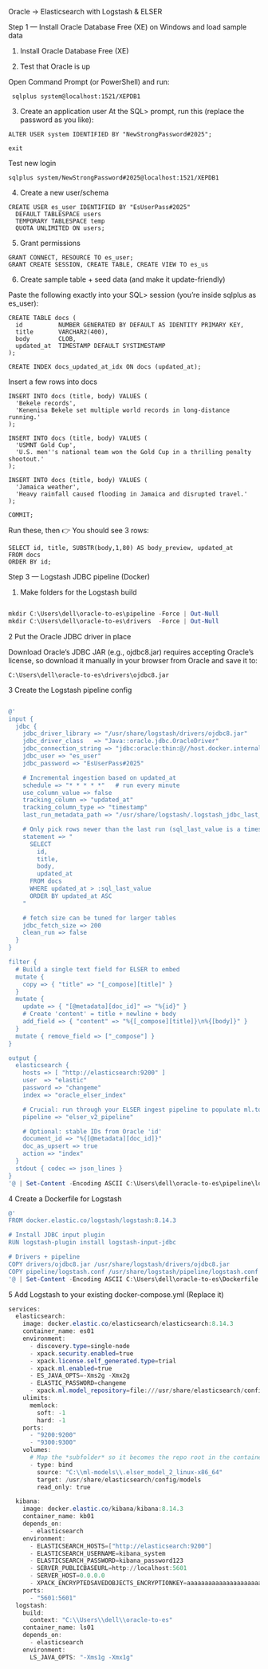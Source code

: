 Oracle → Elasticsearch with Logstash & ELSER

Step 1 — Install Oracle Database Free (XE) on Windows and load sample data
1. Install Oracle Database Free (XE)

2. Test that Oracle is up

Open Command Prompt (or PowerShell) and run:

 ```   
  sqlplus system@localhost:1521/XEPDB1
 ```
3. Create an application user
At the SQL> prompt, run this (replace the password as you like):
```
ALTER USER system IDENTIFIED BY "NewStrongPassword#2025";

exit
```
Test new login
```
sqlplus system/NewStrongPassword#2025@localhost:1521/XEPDB1
```
4. Create a new user/schema

```
CREATE USER es_user IDENTIFIED BY "EsUserPass#2025"
  DEFAULT TABLESPACE users
  TEMPORARY TABLESPACE temp
  QUOTA UNLIMITED ON users;
```
5. Grant permissions
```
GRANT CONNECT, RESOURCE TO es_user;
GRANT CREATE SESSION, CREATE TABLE, CREATE VIEW TO es_us
```
6. Create sample table + seed data (and make it update-friendly)

Paste the following exactly into your SQL> session (you’re inside sqlplus as es_user):
```
CREATE TABLE docs (
  id          NUMBER GENERATED BY DEFAULT AS IDENTITY PRIMARY KEY,
  title       VARCHAR2(400),
  body        CLOB,
  updated_at  TIMESTAMP DEFAULT SYSTIMESTAMP
);

CREATE INDEX docs_updated_at_idx ON docs (updated_at);
```
Insert a few rows into docs
```
INSERT INTO docs (title, body) VALUES (
  'Bekele records',
  'Kenenisa Bekele set multiple world records in long-distance running.'
);

INSERT INTO docs (title, body) VALUES (
  'USMNT Gold Cup',
  'U.S. men''s national team won the Gold Cup in a thrilling penalty shootout.'
);

INSERT INTO docs (title, body) VALUES (
  'Jamaica weather',
  'Heavy rainfall caused flooding in Jamaica and disrupted travel.'
);

COMMIT;
```
Run these, then 👉 You should see 3 rows:

```
SELECT id, title, SUBSTR(body,1,80) AS body_preview, updated_at
FROM docs
ORDER BY id;
```

Step 3 — Logstash JDBC pipeline (Docker)

1. Make folders for the Logstash build
```powershell

mkdir C:\Users\dell\oracle-to-es\pipeline -Force | Out-Null
mkdir C:\Users\dell\oracle-to-es\drivers  -Force | Out-Null
```

2 Put the Oracle JDBC driver in place

Download Oracle’s JDBC JAR (e.g., ojdbc8.jar) requires accepting Oracle’s license, so download it manually in your browser from Oracle and save it to:

```vbnet
C:\Users\dell\oracle-to-es\drivers\ojdbc8.jar
```

3 Create the Logstash pipeline config
```powershell

@'
input {
  jdbc {
    jdbc_driver_library => "/usr/share/logstash/drivers/ojdbc8.jar"
    jdbc_driver_class   => "Java::oracle.jdbc.OracleDriver"
    jdbc_connection_string => "jdbc:oracle:thin:@//host.docker.internal:1521/XEPDB1"
    jdbc_user => "es_user"
    jdbc_password => "EsUserPass#2025"

    # Incremental ingestion based on updated_at
    schedule => "* * * * *"   # run every minute
    use_column_value => false
    tracking_column => "updated_at"
    tracking_column_type => "timestamp"
    last_run_metadata_path => "/usr/share/logstash/.logstash_jdbc_last_run"

    # Only pick rows newer than the last run (sql_last_value is a timestamp)
    statement => "
      SELECT
        id,
        title,
        body,
        updated_at
      FROM docs
      WHERE updated_at > :sql_last_value
      ORDER BY updated_at ASC
    "

    # fetch size can be tuned for larger tables
    jdbc_fetch_size => 200
    clean_run => false
  }
}

filter {
  # Build a single text field for ELSER to embed
  mutate {
    copy => { "title" => "[_compose][title]" }
  }
  mutate {
    update => { "[@metadata][doc_id]" => "%{id}" }
    # Create 'content' = title + newline + body
    add_field => { "content" => "%{[_compose][title]}\n%{[body]}" }
  }
  mutate { remove_field => ["_compose"] }
}

output {
  elasticsearch {
    hosts => [ "http://elasticsearch:9200" ]
    user  => "elastic"
    password => "changeme"
    index => "oracle_elser_index"

    # Crucial: run through your ELSER ingest pipeline to populate ml.tokens
    pipeline => "elser_v2_pipeline"

    # Optional: stable IDs from Oracle 'id'
    document_id => "%{[@metadata][doc_id]}"
    doc_as_upsert => true
    action => "index"
  }
  stdout { codec => json_lines }
}
'@ | Set-Content -Encoding ASCII C:\Users\dell\oracle-to-es\pipeline\logstash.conf

```
4 Create a Dockerfile for Logstash

```powershell
@'
FROM docker.elastic.co/logstash/logstash:8.14.3

# Install JDBC input plugin
RUN logstash-plugin install logstash-input-jdbc

# Drivers + pipeline
COPY drivers/ojdbc8.jar /usr/share/logstash/drivers/ojdbc8.jar
COPY pipeline/logstash.conf /usr/share/logstash/pipeline/logstash.conf
'@ | Set-Content -Encoding ASCII C:\Users\dell\oracle-to-es\Dockerfile
```

5 Add Logstash to your existing docker-compose.yml (Replace it)

```powershell
services:
  elasticsearch:
    image: docker.elastic.co/elasticsearch/elasticsearch:8.14.3
    container_name: es01
    environment:
      - discovery.type=single-node
      - xpack.security.enabled=true
      - xpack.license.self_generated.type=trial
      - xpack.ml.enabled=true
      - ES_JAVA_OPTS=-Xms2g -Xmx2g
      - ELASTIC_PASSWORD=changeme
      - xpack.ml.model_repository=file:///usr/share/elasticsearch/config/models
    ulimits:
      memlock:
        soft: -1
        hard: -1
    ports:
      - "9200:9200"
      - "9300:9300"
    volumes:
      # Map the *subfolder* so it becomes the repo root in the container
      - type: bind
        source: "C:\\ml-models\\.elser_model_2_linux-x86_64"
        target: /usr/share/elasticsearch/config/models
        read_only: true

  kibana:
    image: docker.elastic.co/kibana/kibana:8.14.3
    container_name: kb01
    depends_on:
      - elasticsearch
    environment:
      - ELASTICSEARCH_HOSTS=["http://elasticsearch:9200"]
      - ELASTICSEARCH_USERNAME=kibana_system
      - ELASTICSEARCH_PASSWORD=kibana_password123
      - SERVER_PUBLICBASEURL=http://localhost:5601
      - SERVER_HOST=0.0.0.0
      - XPACK_ENCRYPTEDSAVEDOBJECTS_ENCRYPTIONKEY=aaaaaaaaaaaaaaaaaaaaaaaaaaaaaaaa
    ports:
      - "5601:5601"
  logstash:
    build:
      context: "C:\\Users\\dell\\oracle-to-es"
    container_name: ls01
    depends_on:
      - elasticsearch
    environment:
      LS_JAVA_OPTS: "-Xms1g -Xmx1g"
```
